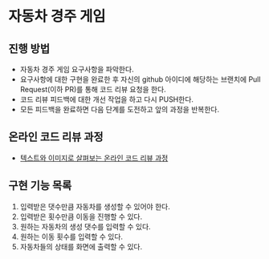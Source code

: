 # 자동차 경주 게임
## 진행 방법
* 자동차 경주 게임 요구사항을 파악한다.
* 요구사항에 대한 구현을 완료한 후 자신의 github 아이디에 해당하는 브랜치에 Pull Request(이하 PR)를 통해 코드 리뷰 요청을 한다.
* 코드 리뷰 피드백에 대한 개선 작업을 하고 다시 PUSH한다.
* 모든 피드백을 완료하면 다음 단계를 도전하고 앞의 과정을 반복한다.

## 온라인 코드 리뷰 과정
* [텍스트와 이미지로 살펴보는 온라인 코드 리뷰 과정](https://github.com/next-step/nextstep-docs/tree/master/codereview)

## 구현 기능 목록
1. 입력받은 댓수만큼 자동차를 생성할 수 있어야 한다.
2. 입력받은 횟수만큼 이동을 진행할 수 있다.
3. 원하는 자동차의 생성 댓수를 입력할 수 있다.
4. 원하는 이동 횟수를 입력할 수 있다.
5. 자동차들의 상태를 화면에 출력할 수 있다.